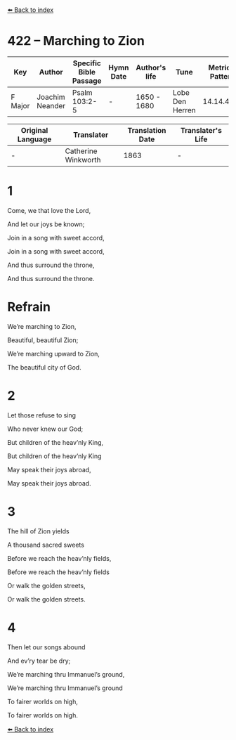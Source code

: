 [⬅️ Back to index](../README.md)

# 422 – Marching to Zion

Key | Author   | Specific Bible Passage     |Hymn Date |Author's life |Tune |Metrical Pattern   |Composer/Source                                                                                        
-- | --------- | ---------------------------|----------|--------------|-----|-------------------|-------------   
F Major  | Joachim Neander      | Psalm 103:2-5 | -  | 1650 - 1680 | Lobe Den Herren | 14.14.4.7.8 | Chorale Book for England, 1863 

Original Language | Translater | Translation Date   | Translater's Life     
----------------- | --------- | --------------------|-------------   
\-  | Catherine Winkworth      | 1863 | -  | 1827 - 1878 



# 1

Come, we that love the Lord,

And let our joys be known;

Join in a song with sweet accord,

Join in a song with sweet accord,

And thus surround the throne,

And thus surround the throne.



# Refrain

We’re marching to Zion,

Beautiful, beautiful Zion;

We’re marching upward to Zion,

The beautiful city of God.



# 2

Let those refuse to sing

Who never knew our God;

But children of the heav’nly King,

But children of the heav’nly King

May speak their joys abroad,

May speak their joys abroad.



# 3

The hill of Zion yields

A thousand sacred sweets

Before we reach the heav’nly fields,

Before we reach the heav’nly fields

Or walk the golden streets,

Or walk the golden streets.



# 4

Then let our songs abound

And ev’ry tear be dry;

We’re marching thru Immanuel’s ground,

We’re marching thru Immanuel’s ground

To fairer worlds on high,

To fairer worlds on high.

[⬅️ Back to index](../README.md)
